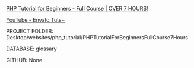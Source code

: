 [PHP Tutorial for Beginners - Full Course | OVER 7 HOURS!](https://www.youtube.com/watch?v=t0syDUSbdfE&list=PLcQJ6nQY00HnuG7RkGzKSqFnVvNfTOXs-&index=22&pp=gAQBiAQB)

[YouTube -  Envato Tuts+](https://www.youtube.com/@envatotuts)

PROJECT FOLDER: Desktop/websites/php_tutorial/PHPTutorialForBeginnersFullCourse7Hours

DATABASE: glossary

GITHUB: None